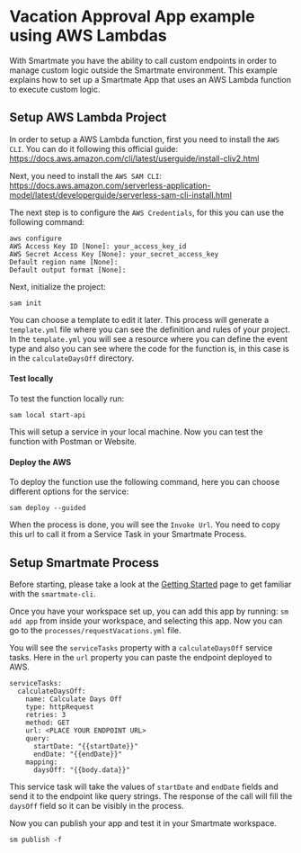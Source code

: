 # Vacation Approval App example using AWS Lambdas

With Smartmate you have the ability to call custom endpoints in order to manage custom logic outside the Smartmate environment.
This example explains how to set up a Smartmate App that uses an AWS Lambda function to execute custom logic.

## Setup AWS Lambda Project

In order to setup a AWS Lambda function, first you need to install the `AWS CLI`.
You can do it following this official guide: https://docs.aws.amazon.com/cli/latest/userguide/install-cliv2.html

Next, you need to install the `AWS SAM CLI`: https://docs.aws.amazon.com/serverless-application-model/latest/developerguide/serverless-sam-cli-install.html

The next step is to configure the `AWS Credentials`, for this you can use the following command:
```
aws configure
AWS Access Key ID [None]: your_access_key_id
AWS Secret Access Key [None]: your_secret_access_key
Default region name [None]: 
Default output format [None]: 
```

Next, initialize the project:
```
sam init
```
You can choose a template to edit it later.
This process will generate a `template.yml` file where you can see the definition and rules of your project.
In the `template.yml` you will see a resource where you can define the event type and also you can see where the code for the function is, in this case is in the `calculateDaysOff` directory.

#### Test locally

To test the function locally run:
```
sam local start-api
```
This will setup a service in your local machine.
Now you can test the function with Postman or Website.

#### Deploy the AWS

To deploy the function use the following command, here you can choose different options for the service:
```
sam deploy --guided
```

When the process is done, you will see the `Invoke Url`.
You need to copy this url to call it from a Service Task in your Smartmate Process.

## Setup Smartmate Process

Before starting, please take a look at the [Getting Started](https://docs.apps.smartmate.io/getting-started/index.html "Smartmate Getting Started Guide") page to get familiar with the `smartmate-cli`.

Once you have your workspace set up, you can add this app by running: `sm add app` from inside your workspace, and selecting this app. Now you can go to the `processes/requestVacations.yml` file.

You will see the `serviceTasks` property with a `calculateDaysOff` service tasks.
Here in the `url` property you can paste the endpoint deployed to AWS.
```
serviceTasks:
  calculateDaysOff:
    name: Calculate Days Off
    type: httpRequest
    retries: 3
    method: GET
    url: <PLACE YOUR ENDPOINT URL>
    query:
      startDate: "{{startDate}}" 
      endDate: "{{endDate}}"
    mapping:
      daysOff: "{{body.data}}"
```
This service task will take the values of `startDate` and `endDate` fields and send it to the endpoint like query strings.
The response of the call will fill the `daysOff` field so it can be visibly in the process.

Now you can publish your app and test it in your Smartmate workspace.
```
sm publish -f
```
